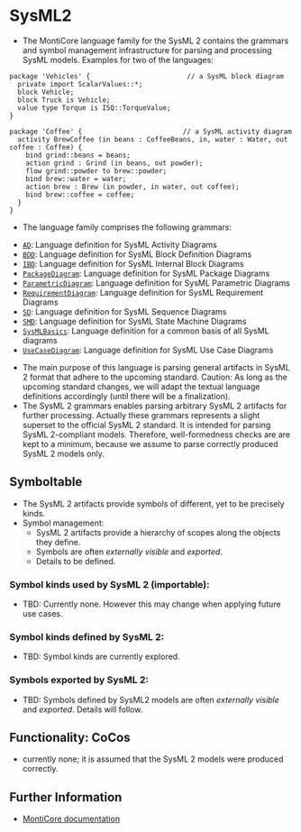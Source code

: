 <!-- (c) https://github.com/MontiCore/monticore -->
# SysML2
* The MontiCore language family for the SysML 2  contains the grammars 
  and symbol management infrastructure for parsing and processing SysML models.
  Examples for two of the languages:

```
package 'Vehicles' {                        // a SysML block diagram
  private import ScalarValues::*; 
  block Vehicle; 
  block Truck is Vehicle; 
  value type Torque is ISQ::TorqueValue; 
}
```
```
package 'Coffee' {                         // a SysML activity diagram
  activity BrewCoffee (in beans : CoffeeBeans, in, water : Water, out coffee : Coffee) { 
    bind grind::beans = beans;
    action grind : Grind (in beans, out powder);
    flow grind::powder to brew::powder;
    bind brew::water = water;
    action brew : Brew (in powder, in water, out coffee); 
    bind brew::coffee = coffee;
  }
}
```

* The language family comprises the following grammars:
- [`AD`][ADGrammar]: Language definition for SysML Activity Diagrams
- [`BDD`][BDDGrammar]: Language definition for SysML Block Definition Diagrams
- [`IBD`][IBDGrammar]: Language definition for SysML Internal Block Diagrams
- [`PackageDiagram`][PackageDiagramGrammar]: Language definition for SysML Package Diagrams
- [`ParametricDiagram`][ParametricDiagramGrammar]: Language definition for SysML Parametric Diagrams
- [`RequirementDiagram`][RequirementDiagramGrammar]: Language definition for SysML Requirement Diagrams
- [`SD`][SDGrammar]: Language definition for SysML Sequence Diagrams
- [`SMD`][SMDGrammar]: Language definition for SysML State Machine Diagrams
- [`SysMLBasics`][SysMLBasicsGrammar]: Language definition for a common basis of all SysML diagrams
- [`UseCaseDiagram`][UseCaseDiagramGrammar]: Language definition for SysML Use Case Diagrams

* The main purpose of this language is parsing general artifacts in SysML 2 
  format that adhere to the upcoming standard.
  Caution: As long as the upcoming standard changes, we will adapt the 
  textual language definitions accordingly (until there will be a finalization).
* The SysML 2 grammars enables parsing arbitrary SysML 2 artifacts for further 
  processing. 
  Actually these grammars represents a slight superset to the official SysML 2 
  standard. It is intended for parsing SysML 2-compliant models. Therefore, 
  well-formedness checks are are kept to a minimum, because we assume to parse 
  correctly produced SysML 2 models only. 

## Symboltable
* The SysML 2  artifacts provide symbols of different, yet to be 
  precisely kinds. 
* Symbol management:
  * SysML 2 artifacts provide a hierarchy of scopes along the objects they 
    define.
  * Symbols are often *externally visible* and *exported*. 
  * Details to be defined.

### Symbol kinds used by SysML 2 (importable):
* TBD: Currently none. However this may change when applying future use cases.

### Symbol kinds defined by SysML 2:
* TBD: Symbol kinds are currently explored.

### Symbols exported by SysML 2:
* TBD: Symbols defined by SysML2 models are often *externally visible* and 
  *exported*. Details will follow.

## Functionality: CoCos
* currently none; it is assumed that the SysML 2 models were produced correctly.

## Further Information
* [MontiCore documentation](http://www.monticore.de/)


[ADGrammar]: https://git.rwth-aachen.de/monticore/languages/sysml2/sysml2official/-/blob/master/src/main/grammars/de/monticore/lang/sysml/AD.mc4
[BDDGrammar]: https://git.rwth-aachen.de/monticore/languages/sysml2/sysml2official/-/blob/master/src/main/grammars/de/monticore/lang/sysml/BDD.mc4
[IBDGrammar]: https://git.rwth-aachen.de/monticore/languages/sysml2/sysml2official/-/blob/master/src/main/grammars/de/monticore/lang/sysml/IBD.mc4
[PackageDiagramGrammar]: https://git.rwth-aachen.de/monticore/languages/sysml2/sysml2official/-/blob/master/src/main/grammars/de/monticore/lang/sysml/PackageDiagram.mc4
[ParametricDiagramGrammar]: https://git.rwth-aachen.de/monticore/languages/sysml2/sysml2official/-/blob/master/src/main/grammars/de/monticore/lang/sysml/ParametricDiagram.mc4
[RequirementDiagramGrammar]: https://git.rwth-aachen.de/monticore/languages/sysml2/sysml2official/-/blob/master/src/main/grammars/de/monticore/lang/sysml/RequirementDiagram.mc4
[SDGrammar]: https://git.rwth-aachen.de/monticore/languages/sysml2/sysml2official/-/blob/master/src/main/grammars/de/monticore/lang/sysml/SD.mc4
[SMDGrammar]: https://git.rwth-aachen.de/monticore/languages/sysml2/sysml2official/-/blob/master/src/main/grammars/de/monticore/lang/sysml/SMD.mc4
[SysMLBasicsGrammar]: https://git.rwth-aachen.de/monticore/languages/sysml2/sysml2official/-/blob/master/src/main/grammars/de/monticore/lang/sysml/SysMLBasics.mc4
[UseCaseDiagramGrammar]: https://git.rwth-aachen.de/monticore/languages/sysml2/sysml2official/-/blob/master/src/main/grammars/de/monticore/lang/sysml/UseCaseDiagram.mc4
[SysML2Grammar]: https://git.rwth-aachen.de/monticore/languages/sysml2/sysml2official/-/tree/master/src/main/grammars/de/monticore/lang/sysml/legacy

